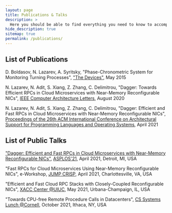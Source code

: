 ```yaml
---
layout: page
title: Publications & Talks
description: >
  Here you should be able to find everything you need to know to accomplish the most common tasks when blogging with Hydejack.
hide_description: true
sitemap: true
permalink: /publications/
---
```


## List of Publications

D. Boldasov, N. Lazarev, A. Syritsky, "Phase-Chronometric System for Monitoring Turning Processes", <a href="http://www.pribory-smi.ru/" title="devices">"The Devices"</a>, May 2015

N. Lazarev, N. Adit, S. Xiang, Z. Zhang, C. Delimitrou, "Dagger: Towards Efficient RPCs in Cloud Microservices with Near-Memory Reconfigurable NICs", <a href="https://ieeexplore.ieee.org/xpl/RecentIssue.jsp?punumber=10208" title="cal">IEEE Computer Architecture Letters</a>, August 2020

N. Lazarev, N. Adit, S. Xiang, Z. Zhang, C. Delimitrou, "Dagger: Efficient and Fast RPCs in Cloud Microservices with Near-Memory Reconfigurable NICs", <a href="https://dl.acm.org/doi/proceedings/10.1145/3445814" title="asplos">Proceedings of the 26th ACM International Conference on Architectural Support for Programming Languages and Operating Systems</a>, April 2021


## List of Public Talks

<a href="https://www.youtube.com/watch?v=ONnR6Mg6t4E" title="asplos">"Dagger: Efficient and Fast RPCs in Cloud Microservices with Near-Memory Reconfigurable NICs"</a>, <a href="https://asplos-conference.org/" title="asplos_1">ASPLOS'21</a>, April 2021, Detroit, MI, USA

"Fast RPCs for Cloud Microservices Using Near-Memory Reconfigurable NICs", e-Workshop, <a href="https://crisp.engineering.virginia.edu/joint-university-microelectronics-program-jump" title="crisp">JUMP CRISP</a>, April 2021, Charlottesville, VA, USA

"Efficient and Fast Cloud RPC Stacks with Closely-Coupled Reconfigurable NICs", <a href="https://xilinx.github.io/xacc/uiuc.html" title="crisp">XACC Center @UIUC</a>, May 2021, Urbana-Champaign, IL, USA

"Towards CPU-free Remote Procedure Calls in Datacenters", <a href="https://www.cs.cornell.edu/courses/cs7490/2021fa/" title="crisp">CS Systems Lunch @Cornell</a>, October 2021, Ithaca, NY, USA
